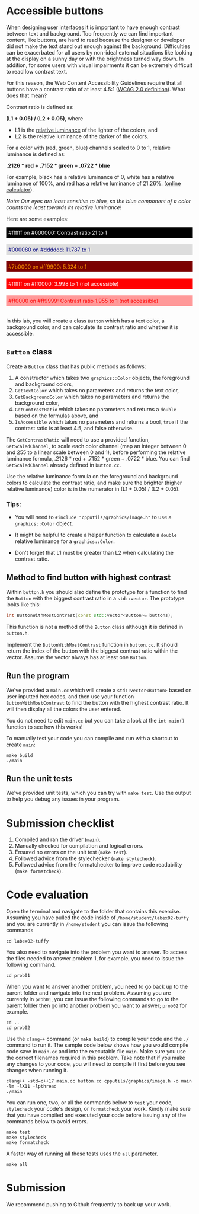 # Accessible buttons

When designing user interfaces it is important to have enough contrast between text and background. Too frequently we can find important content, like buttons, are hard to read because the designer or developer did not make the text stand out enough against the background. Difficulties can be exacerbated for all users by non-ideal external situations like looking at the display on a sunny day or with the brightness turned way down. In addition, for some users with visual impairments it can be extremely difficult to read low contrast text.

For this reason, the Web Content Accessibility Guidelines require that all buttons have a contrast ratio of at least 4.5:1 ([WCAG 2.0 definition](https://www.w3.org/TR/WCAG20/#contrast-ratiodef)). What does that mean?

Contrast ratio is defined as:

**(L1 + 0.05) / (L2 + 0.05)**, where

* L1 is the [relative luminance](https://en.wikipedia.org/wiki/Relative_luminance) of the lighter of the colors, and
* L2 is the relative luminance of the darker of the colors.

For a color with (red, green, blue) channels scaled to 0 to 1, relative luminance is defined as:

**.2126 * red + .7152 * green + .0722 * blue**

For example, black has a relative luminance of 0, white has a relative luminance of 100%, and red has a relative luminance of 21.26%. ([online calculator](https://planetcalc.com/7779/)).

*Note: Our eyes are least sensitive to blue, so the blue component of a color counts the least towards its relative luminance!*

Here are some examples:

<div style="padding: 6px; background-color: black; color: white">#ffffff on #000000: Contrast ratio 21 to 1</div><br/>
<div style="padding: 6px; background-color: #DDDDDD; color: #000080">#000080 on #dddddd: 11.787 to 1</div><br/>
<div style="padding: 6px; background-color: #7B0000; color: #FF9900">#7b0000 on #ff9900: 5.324 to 1</div><br/>
<div style="padding: 6px; background-color: #ff0000; color: #ffffff">#ffffff on #ff0000: 3.998 to 1 (not accessible)</div><br/>
<div style="padding: 6px; background-color: #FF9999; color: #FF0000">#ff0000 on #ff9999: Contrast ratio 1.955 to 1 (not accessible)</div><br/>

In this lab, you will create a class ``Button`` which has a text color, a background color, and can calculate its contrast ratio and whether it is accessible.

## ``Button`` class

Create a ``Button`` class that has public methods as follows:

1. A constructor which takes two ``graphics::Color`` objects, the foreground and background colors,
2. ``GetTextColor`` which takes no parameters and returns the text color,
3. ``GetBackgroundColor`` which takes no parameters and returns the background color,
4. ``GetContrastRatio`` which takes no parameters and returns a ``double`` based on the formulas above, and
5. ``IsAccessible`` which takes no parameters and returns a bool, ``true`` if the contrast ratio is at least 4.5, and false otherwise.

The ``GetContrastRatio`` will need to use a provided function, ``GetScaledChannel``, to scale each color channel (map an integer between 0 and 255 to a linear scale between 0 and 1), before performing the relative luminance formula, .2126 * red + .7152 * green + .0722 * blue. You can find ``GetScaledChannel`` already defined in ``button.cc``.

Use the relative luminance formula on the foreground and background colors to calculate the contrast ratio, and make sure the brighter (higher relative luminance) color is in the numerator in (L1 + 0.05) / (L2 + 0.05).

### Tips:

* You will need to ``#include "cpputils/graphics/image.h"`` to use a ``graphics::Color`` object.

* It might be helpful to create a helper function to calculate a ``double`` relative luminance for a ``graphics::Color``.

* Don't forget that L1 must be greater than L2 when calculating the contrast ratio.

## Method to find button with highest contrast

Within ``button.h`` you should also define the prototype for a function to find the ``Button`` with the biggest contrast ratio in a ``std::vector``. The prototype looks like this:

```cpp
int ButtonWithMostContrast(const std::vector<Button>& buttons);
```

This function is not a method of the ``Button`` class although it is defined in ``button.h``.

Implement the ``ButtonWithMostContrast`` function in ``button.cc``. It should return the index of the button with the biggest contrast ratio within the vector. Assume the vector always has at least one ``Button``.

## Run the program

We've provided a ``main.cc`` which will create a ``std::vector<Button>`` based on user inputted hex codes, and then use your function ``ButtonWithMostContrast`` to find the button with the highest contrast ratio. It will then display all the colors the user entered.

You do not need to edit ``main.cc`` but you can take a look at the ``int main()`` function to see how this works!

To manually test your code you can compile and run with a shortcut to create ``main``:

```
make build
./main
```

## Run the unit tests

We've provided unit tests, which you can try with ``make test``. Use the output to help you debug any issues in your program.

# Submission checklist
1. Compiled and ran the driver (`main`).
1. Manually checked for compilation and logical errors.
1. Ensured no errors on the unit test (`make test`).
1. Followed advice from the stylechecker (`make stylecheck`).
1. Followed advice from the formatchecker to improve code readability (`make formatcheck`).

# Code evaluation
Open the terminal and navigate to the folder that contains this exercise. Assuming you have pulled the code inside of `/home/student/labex02-tuffy` and you are currently in `/home/student` you can issue the following commands

```
cd labex02-tuffy
```

You also need to navigate into the problem you want to answer. To access the files needed to answer problem 1, for example, you need to issue the following command.

```
cd prob01
```

When you want to answer another problem, you need to go back up to the parent folder and navigate into the next problem. Assuming you are currently in `prob01`, you can issue the following commands to go to the parent folder then go into another problem you want to answer; `prob02` for example.

```
cd ..
cd prob02
```

Use the `clang++` command (or ``make build``) to compile your code and the `./` command to run it. The sample code below shows how you would compile code save in `main.cc` and into the executable file `main`. Make sure you use the correct filenames required in this problem.  Take note that if you make any changes to your code, you will need to compile it first before you see changes when running it.

```
clang++ -std=c++17 main.cc button.cc cpputils/graphics/image.h -o main -lm -lX11 -lpthread
./main
```

You can run one, two, or all the commands below to `test` your code, `stylecheck` your code's design, or `formatcheck` your work. Kindly make sure that you have compiled and executed your code before issuing any of the commands below to avoid errors.

```
make test
make stylecheck
make formatcheck
```

A faster way of running all these tests uses the `all` parameter.

```
make all
```

# Submission

We recommend pushing to Github frequently to back up your work.
